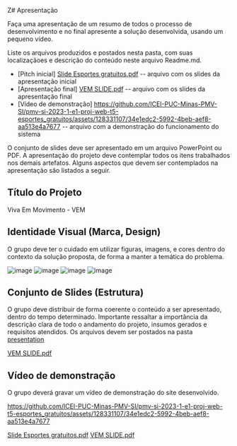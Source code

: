 Z# Apresentação

Faça uma apresentação de um resumo de todos o processo de desenvolvimento e no final apresente a solução desenvolvida, usando um pequeno vídeo.

Liste os arquivos produzidos e postados nesta pasta, com suas localizaçãoes e descrição do conteúdo neste arquivo Readme.md.


* [Pitch inicial] [Slide Esportes gratuitos.pdf](https://github.com/ICEI-PUC-Minas-PMV-SI/pmv-si-2023-1-e1-proj-web-t5-esportes_gratuitos/files/11996564/Slide.Esportes.gratuitos.pdf) -- arquivo com os slides da apresentação inicial
* [Apresentação final] [VEM SLIDE.pdf](https://github.com/ICEI-PUC-Minas-PMV-SI/pmv-si-2023-1-e1-proj-web-t5-esportes_gratuitos/files/11996565/VEM.SLIDE.pdf) -- arquivo com os slides da apresentação final
* [Vídeo de demonstração] https://github.com/ICEI-PUC-Minas-PMV-SI/pmv-si-2023-1-e1-proj-web-t5-esportes_gratuitos/assets/128331107/34e1edc2-5992-4beb-aef8-aa513e4a7677 -- arquivo com a demonstração do funcionamento do sistema

O conjunto de slides deve ser apresentado em um arquivo PowerPoint ou PDF. A apresentação do projeto deve contemplar todos os itens trabalhados nos demais artefatos. Alguns aspectos que devem ser contemplados na apresentação são listados a seguir.

## Título do Projeto

Viva Em Movimento - VEM

## Identidade Visual (Marca, Design)

O grupo deve ter o cuidado em utilizar figuras, imagens, e cores dentro do contexto da solução proposta, de forma a manter a temática do problema.

![image](https://github.com/ICEI-PUC-Minas-PMV-SI/pmv-si-2023-1-e1-proj-web-t5-esportes_gratuitos/assets/85028195/dfbf5421-49a7-45b6-bed9-f5e6e73717c5)
![image](https://github.com/ICEI-PUC-Minas-PMV-SI/pmv-si-2023-1-e1-proj-web-t5-esportes_gratuitos/assets/85028195/85331bf5-bb68-4c2a-9b9a-12d8d08ab0c3)
![image](https://github.com/ICEI-PUC-Minas-PMV-SI/pmv-si-2023-1-e1-proj-web-t5-esportes_gratuitos/assets/85028195/24aae12e-f968-4cb5-bb38-20b0de315c91)
![image](https://github.com/ICEI-PUC-Minas-PMV-SI/pmv-si-2023-1-e1-proj-web-t5-esportes_gratuitos/assets/85028195/5e20b187-179c-4be6-af48-91a2cb6842ce)





## Conjunto de Slides (Estrutura)

O grupo deve distribuir de forma coerente o conteúdo a ser apresentado, dentro do tempo determinado. Importante ressaltar a importância da descrição clara de todo o andamento do projeto, insumos gerados e requisitos atendidos. Os arquivos devem ser postados na pasta [presentation](../presentation)
 
[VEM SLIDE.pdf](https://github.com/ICEI-PUC-Minas-PMV-SI/pmv-si-2023-1-e1-proj-web-t5-esportes_gratuitos/files/11996565/VEM.SLIDE.pdf)

## Vídeo de demonstração

O grupo deverá gravar um vídeo de demonstração do site desenvolvido.


https://github.com/ICEI-PUC-Minas-PMV-SI/pmv-si-2023-1-e1-proj-web-t5-esportes_gratuitos/assets/128331107/34e1edc2-5992-4beb-aef8-aa513e4a7677

[Slide Esportes gratuitos.pdf](https://github.com/ICEI-PUC-Minas-PMV-SI/pmv-si-2023-1-e1-proj-web-t5-esportes_gratuitos/files/11996564/Slide.Esportes.gratuitos.pdf)
[VEM SLIDE.pdf](https://github.com/ICEI-PUC-Minas-PMV-SI/pmv-si-2023-1-e1-proj-web-t5-esportes_gratuitos/files/11996565/VEM.SLIDE.pdf)
